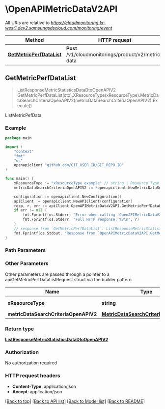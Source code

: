 # \OpenAPIMetricDataV2API

All URIs are relative to *https://cloudmonitoring.kr-west1.dev2.samsungsdscloud.com/monitoring/event*

Method | HTTP request | Description
------------- | ------------- | -------------
[**GetMetricPerfDataList**](OpenAPIMetricDataV2API.md#GetMetricPerfDataList) | **Post** /v1/cloudmonitorings/product/v2/metric-data | ListMetricPefData



## GetMetricPerfDataList

> ListResponseMetricStatisticsDataDtoOpenAPIV2 GetMetricPerfDataList(ctx).XResourceType(xResourceType).MetricDataSearchCriteriaOpenAPIV2(metricDataSearchCriteriaOpenAPIV2).Execute()

ListMetricPefData



### Example

```go
package main

import (
	"context"
	"fmt"
	"os"
	openapiclient "github.com/GIT_USER_ID/GIT_REPO_ID"
)

func main() {
	xResourceType := "xResourceType_example" // string | Resource Type
	metricDataSearchCriteriaOpenAPIV2 := *openapiclient.NewMetricDataSearchCriteriaOpenAPIV2([]openapiclient.MetricDataConditionOpenAPIV2{*openapiclient.NewMetricDataConditionOpenAPIV2("system.diskio.read.bytes", []openapiclient.ProductResourceInfo{*openapiclient.NewProductResourceInfo("INSTANCE-c4Hsd27ttDaLw533X4B6Sp")})}, "2022-08-07T23:59:00.000Z", "2022-08-07T23:50:00.000Z") // MetricDataSearchCriteriaOpenAPIV2 | 

	configuration := openapiclient.NewConfiguration()
	apiClient := openapiclient.NewAPIClient(configuration)
	resp, r, err := apiClient.OpenAPIMetricDataV2API.GetMetricPerfDataList(context.Background()).XResourceType(xResourceType).MetricDataSearchCriteriaOpenAPIV2(metricDataSearchCriteriaOpenAPIV2).Execute()
	if err != nil {
		fmt.Fprintf(os.Stderr, "Error when calling `OpenAPIMetricDataV2API.GetMetricPerfDataList``: %v\n", err)
		fmt.Fprintf(os.Stderr, "Full HTTP response: %v\n", r)
	}
	// response from `GetMetricPerfDataList`: ListResponseMetricStatisticsDataDtoOpenAPIV2
	fmt.Fprintf(os.Stdout, "Response from `OpenAPIMetricDataV2API.GetMetricPerfDataList`: %v\n", resp)
}
```

### Path Parameters



### Other Parameters

Other parameters are passed through a pointer to a apiGetMetricPerfDataListRequest struct via the builder pattern


Name | Type | Description  | Notes
------------- | ------------- | ------------- | -------------
 **xResourceType** | **string** | Resource Type | 
 **metricDataSearchCriteriaOpenAPIV2** | [**MetricDataSearchCriteriaOpenAPIV2**](MetricDataSearchCriteriaOpenAPIV2.md) |  | 

### Return type

[**ListResponseMetricStatisticsDataDtoOpenAPIV2**](ListResponseMetricStatisticsDataDtoOpenAPIV2.md)

### Authorization

No authorization required

### HTTP request headers

- **Content-Type**: application/json
- **Accept**: application/json

[[Back to top]](#) [[Back to API list]](../README.md#documentation-for-api-endpoints)
[[Back to Model list]](../README.md#documentation-for-models)
[[Back to README]](../README.md)

